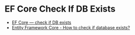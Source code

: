 # EF Core Check If DB Exists

- [EF Core — check if DB exists](https://medium.com/@Usurer/ef-core-check-if-db-exists-feafe6e36f4e)
- [Entity Framework Core - How to check if database exists?](https://stackoverflow.com/questions/33911316/entity-framework-core-how-to-check-if-database-exists)